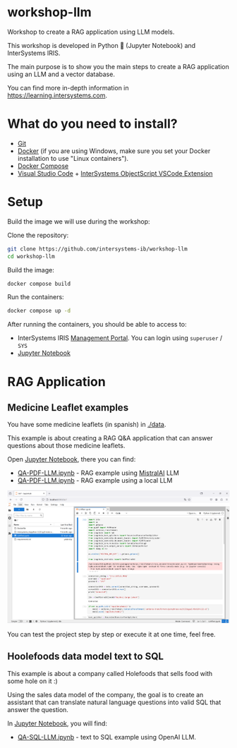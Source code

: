 # workshop-llm
Workshop to create a RAG application using LLM models. 

This workshop is developed in Python 🐍 (Jupyter Notebook) and InterSystems IRIS.

The main purpose is to show you the main steps to create a RAG application using an LLM and a vector database.

You can find more in-depth information in https://learning.intersystems.com.

# What do you need to install? 
* [Git](https://git-scm.com/downloads) 
* [Docker](https://www.docker.com/products/docker-desktop) (if you are using Windows, make sure you set your Docker installation to use "Linux containers").
* [Docker Compose](https://docs.docker.com/compose/install/)
* [Visual Studio Code](https://code.visualstudio.com/download) + [InterSystems ObjectScript VSCode Extension](https://marketplace.visualstudio.com/items?itemName=daimor.vscode-objectscript)

# Setup
Build the image we will use during the workshop:

Clone the repository:
```bash
git clone https://github.com/intersystems-ib/workshop-llm
cd workshop-llm
```

Build the image:
```bash
docker compose build
```

Run the containers:
```bash
docker compose up -d
```

After running the containers, you should be able to access to:
* InterSystems IRIS [Management Portal](http://localhost:52774/csp/sys/UtilHome.csp). You can login using `superuser` / `SYS`
* [Jupyter Notebook](http://localhost:8888) 

# RAG Application

## Medicine Leaflet examples

You have some medicine leaflets (in spanish) in [./data](./data).

This example is about creating a RAG Q&A application that can answer questions about those medicine leaflets.

Open [Jupyter Notebook](http://localhost:8888), there you can find:
* [QA-PDF-LLM.ipynb](./jupyter/QA-PDF-LLM.ipynb) - RAG example using [MistralAI](https://mistral.ai) LLM 
* [QA-PDF-LLM.ipynb](./jupyter/QA-PDF-LLM.ipynb) - RAG example using a local LLM

![alt text](/images/jupyter.png)

You can test the project step by step or execute it at one time, feel free.

## Hoolefoods data model text to SQL

This example is about a company called Holefoods that sells food with some hole on it :)

Using the sales data model of the company, the goal is to create an assistant that can translate natural language questions into valid SQL that answer the question.

In [Jupyter Notebook](http://localhost:8888), you will find:
* [QA-SQL-LLM.ipynb](./jupyter/QA-SQL-LLM.ipynb) - text to SQL example using OpenAI LLM.